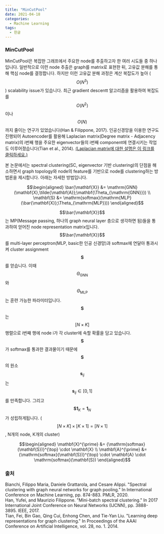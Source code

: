 ```yaml
---
title: "MinCutPool"
date: 2021-04-18
categories:
  - Machine Learning
tags:
  - 한글
---
```

### MinCutPool

MinCutPool은 복잡한 그래프에서 주요한 node를 추출하고자 한 여러 시도들 중 하나입니다. 일반적으로 이런 node 추출은 graph를 matrix로 표현한 뒤, 고유값 분해를 통해 핵심 node를 결정합니다. 하지만 이런 고유값 분해 과정은 계산 복잡도가 높아 ($$O(N^3)$$) scalability issue가 있습니다. 최근 gradient descentt 알고리즘을 활용하여 복잡도를 $$O(N^2)$$이나 $$O(N)$$까지 줄이는 연구가 있었습니다(Han & Filippone, 2017). 인공신경망을 이용한 연구도 진행되어 Autoencoder를 활용해 Laplacian matrix(Degree matrix - Adjacency matrix)의 i번째 행을 주요한 eigenvector들의 i번째 component에 연결시키는 작업도 이루어졌습니다(Tian et al., 2014). [(Laplacian matrix에 대한 설명은 이 링크를 클릭하세요.)](<https://junklee.tistory.com/112/>)

본 논문에서는 spectral clustering(SC, eigenvector 기반 clustering)의 단점을 해소하면서 graph topology와 node의 feature를 기반으로 node를 clustering하는 방법론을 제시합니다. 아래는 자세한 방법입니다.

$$\begin{aligned}
\bar{\mathbf{X}} &= \mathrm{GNN}(\mathbf{X},\tilde{\mathbf{A}};\mathbf{\Theta_{\mathrm{GNN}}}) \\
\mathbf{S} &= \mathrm{softmax}(\mathrm{MLP}(\bar{\mathbf{X}};\Theta_{\mathrm{MLP}}))
\end{aligned}$$

$$\bar{\mathbf{X}}$$는 MP(Message passing, 하나의 graph neural layer 층으로 생각하면 됨)들을 통과하여 얻어진 node representation matrix입니다. $$\bar{\mathbf{X}}$$를 multi-layer perceptron(MLP, basic한 인공 신경망)과 softmax에 연달아 통과시켜 cluster assignment $${\mathbf{S}}$$를 얻습니다. 이때 $$\Theta_{\mathrm{GNN}}$$와 $$\Theta_{\mathrm{MLP}}$$는 훈련 가능한 파라미터입니다. $$\mathbf{S}$$는 $$[N \times K]$$ 행렬으로 i번째 행에 node i가 각 cluster에 속할 확률을 담고 있습니다. $$\mathbf{S}$$가 softmax를 통과한 결과물이기 때문에 $$\mathbf{S}$$의 원소 $$\mathbf{s}_{ij}$$는 $$\mathbf{s}_{ij}\in [0,1]$$를 만족합니다. 그리고 $$\mathbf{S}\mathbf{1}_K=\mathbf{1}_N$$가 성립하게됩니다. ($$[N \times K] \times [K \times 1]=[N \times 1]$$, N개의 node, K개의 cluster)

$$\begin{aligned}
\mathbf{X}^{\prime} &= {\mathrm{softmax}(\mathbf{S})}^{\top} \cdot \mathbf{X} \\ 
\mathbf{A}^{\prime} &= {\mathrm{softmax}(\mathbf{S})}^{\top} \cdot \mathbf{A} \cdot \mathrm{softmax}(\mathbf{S})
\end{aligned}$$


### 출처
Bianchi, Filippo Maria, Daniele Grattarola, and Cesare Alippi. "Spectral clustering with graph neural networks for graph pooling." In International Conference on Machine Learning, pp. 874-883. PMLR, 2020. <br/>
Han, Yufei, and Maurizio Filippone. "Mini-batch spectral clustering." In 2017 International Joint Conference on Neural Networks (IJCNN), pp. 3888-3895. IEEE, 2017. <br/>
Tian, Fei, Bin Gao, Qing Cui, Enhong Chen, and Tie-Yan Liu. "Learning deep representations for graph clustering." In Proceedings of the AAAI Conference on Artificial Intelligence, vol. 28, no. 1. 2014. <br/>